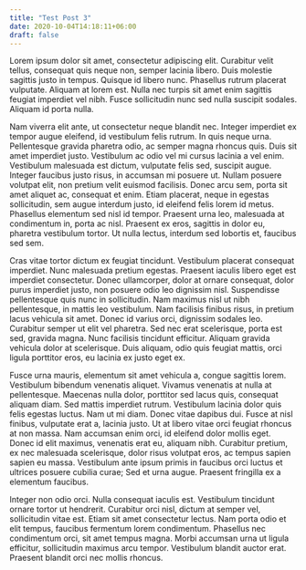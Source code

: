 ```yaml
---
title: "Test Post 3"
date: 2020-10-04T14:18:11+06:00
draft: false
---
```




Lorem ipsum dolor sit amet, consectetur adipiscing elit. Curabitur velit tellus, consequat quis neque non, semper lacinia libero. Duis molestie sagittis justo in tempus. Quisque id libero nunc. Phasellus rutrum placerat vulputate. Aliquam at lorem est. Nulla nec turpis sit amet enim sagittis feugiat imperdiet vel nibh. Fusce sollicitudin nunc sed nulla suscipit sodales. Aliquam id porta nulla.

Nam viverra elit ante, ut consectetur neque blandit nec. Integer imperdiet ex tempor augue eleifend, id vestibulum felis rutrum. In quis neque urna. Pellentesque gravida pharetra odio, ac semper magna rhoncus quis. Duis sit amet imperdiet justo. Vestibulum ac odio vel mi cursus lacinia a vel enim. Vestibulum malesuada est dictum, vulputate felis sed, suscipit augue. Integer faucibus justo risus, in accumsan mi posuere ut. Nullam posuere volutpat elit, non pretium velit euismod facilisis. Donec arcu sem, porta sit amet aliquet ac, consequat et enim. Etiam placerat, neque in egestas sollicitudin, sem augue interdum justo, id eleifend felis lorem id metus. Phasellus elementum sed nisl id tempor. Praesent urna leo, malesuada at condimentum in, porta ac nisl. Praesent ex eros, sagittis in dolor eu, pharetra vestibulum tortor. Ut nulla lectus, interdum sed lobortis et, faucibus sed sem.

Cras vitae tortor dictum ex feugiat tincidunt. Vestibulum placerat consequat imperdiet. Nunc malesuada pretium egestas. Praesent iaculis libero eget est imperdiet consectetur. Donec ullamcorper, dolor at ornare consequat, dolor purus imperdiet justo, non posuere odio leo dignissim nisl. Suspendisse pellentesque quis nunc in sollicitudin. Nam maximus nisl ut nibh pellentesque, in mattis leo vestibulum. Nam facilisis finibus risus, in pretium lacus vehicula sit amet. Donec id varius orci, dignissim sodales leo. Curabitur semper ut elit vel pharetra. Sed nec erat scelerisque, porta est sed, gravida magna. Nunc facilisis tincidunt efficitur. Aliquam gravida vehicula dolor at scelerisque. Duis aliquam, odio quis feugiat mattis, orci ligula porttitor eros, eu lacinia ex justo eget ex.

Fusce urna mauris, elementum sit amet vehicula a, congue sagittis lorem. Vestibulum bibendum venenatis aliquet. Vivamus venenatis at nulla at pellentesque. Maecenas nulla dolor, porttitor sed lacus quis, consequat aliquam diam. Sed mattis imperdiet rutrum. Vestibulum lacinia dolor quis felis egestas luctus. Nam ut mi diam. Donec vitae dapibus dui. Fusce at nisl finibus, vulputate erat a, lacinia justo. Ut at libero vitae orci feugiat rhoncus at non massa. Nam accumsan enim orci, id eleifend dolor mollis eget. Donec id elit maximus, venenatis erat eu, aliquam nibh. Curabitur pretium, ex nec malesuada scelerisque, dolor risus volutpat eros, ac tempus sapien sapien eu massa. Vestibulum ante ipsum primis in faucibus orci luctus et ultrices posuere cubilia curae; Sed et urna augue. Praesent fringilla ex a elementum faucibus.

Integer non odio orci. Nulla consequat iaculis est. Vestibulum tincidunt ornare tortor ut hendrerit. Curabitur orci nisl, dictum at semper vel, sollicitudin vitae est. Etiam sit amet consectetur lectus. Nam porta odio et elit tempus, faucibus fermentum lorem condimentum. Phasellus nec condimentum orci, sit amet tempus magna. Morbi accumsan urna ut ligula efficitur, sollicitudin maximus arcu tempor. Vestibulum blandit auctor erat. Praesent blandit orci nec mollis rhoncus. 